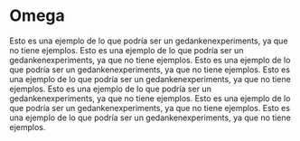 # Omega

Esto es una ejemplo de lo que podría ser un gedankenexperiments, ya que no tiene ejemplos. Esto es una ejemplo de lo que podría ser un gedankenexperiments, ya que no tiene ejemplos. Esto es una ejemplo de lo que podría ser un gedankenexperiments, ya que no tiene ejemplos. Esto es una ejemplo de lo que podría ser un gedankenexperiments, ya que no tiene ejemplos. Esto es una ejemplo de lo que podría ser un gedankenexperiments, ya que no tiene ejemplos. Esto es una ejemplo de lo que podría ser un gedankenexperiments, ya que no tiene ejemplos. Esto es una ejemplo de lo que podría ser un gedankenexperiments, ya que no tiene ejemplos.
